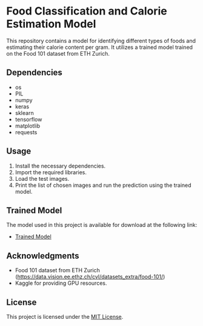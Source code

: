 # Food Classification and Calorie Estimation Model

This repository contains a model for identifying different types of foods and estimating their calorie content per gram. It utilizes a trained model trained on the Food 101 dataset from ETH Zurich.

## Dependencies

- os
- PIL
- numpy
- keras
- sklearn
- tensorflow
- matplotlib
- requests

## Usage

1. Install the necessary dependencies.
2. Import the required libraries.
3. Load the test images.
4. Print the list of chosen images and run the prediction using the trained model.

## Trained Model

The model used in this project is available for download at the following link:
- [Trained Model](https://drive.google.com/uc?id=1hujYuGsVFK-CEFh4MZPg60AqPfaXEM-7)

## Acknowledgments

- Food 101 dataset from ETH Zurich (https://data.vision.ee.ethz.ch/cvl/datasets_extra/food-101/)
- Kaggle for providing GPU resources.

## License

This project is licensed under the [MIT License](LICENSE).
